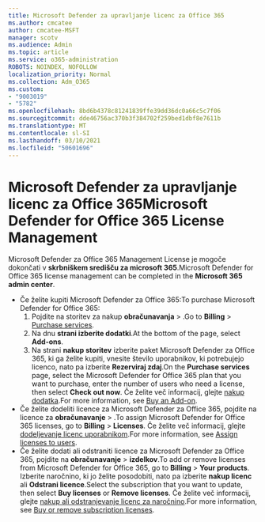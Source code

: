 ```yaml
---
title: Microsoft Defender za upravljanje licenc za Office 365
ms.author: cmcatee
author: cmcatee-MSFT
manager: scotv
ms.audience: Admin
ms.topic: article
ms.service: o365-administration
ROBOTS: NOINDEX, NOFOLLOW
localization_priority: Normal
ms.collection: Adm_O365
ms.custom:
- "9003019"
- "5782"
ms.openlocfilehash: 8bd6b4378c81241839ffe39dd36dc0a66c5c7f06
ms.sourcegitcommit: dde46756ac370b3f384702f259bed1dbf8e7611b
ms.translationtype: MT
ms.contentlocale: sl-SI
ms.lasthandoff: 03/10/2021
ms.locfileid: "50601696"
---
```

# <a name="microsoft-defender-for-office-365-license-management"></a><span data-ttu-id="94718-102">Microsoft Defender za upravljanje licenc za Office 365</span><span class="sxs-lookup"><span data-stu-id="94718-102">Microsoft Defender for Office 365 License Management</span></span>

<span data-ttu-id="94718-103">Microsoft Defender za Office 365 Management License je mogoče dokončati v  **skrbniškem središču za microsoft 365**.</span><span class="sxs-lookup"><span data-stu-id="94718-103">Microsoft Defender for Office 365 license management can be completed in the  **Microsoft 365 admin center**.</span></span>

- <span data-ttu-id="94718-104">Če želite kupiti Microsoft Defender za Office 365:</span><span class="sxs-lookup"><span data-stu-id="94718-104">To purchase Microsoft Defender for Office 365:</span></span>
    1. <span data-ttu-id="94718-105">Pojdite na storitev za nakup **obračunavanja**  >  [](https://go.microsoft.com/fwlink/p/?linkid=868433).</span><span class="sxs-lookup"><span data-stu-id="94718-105">Go to **Billing** > [Purchase services](https://go.microsoft.com/fwlink/p/?linkid=868433).</span></span>
    2. <span data-ttu-id="94718-106">Na dnu **strani izberite dodatki**.</span><span class="sxs-lookup"><span data-stu-id="94718-106">At the bottom of the page, select **Add-ons**.</span></span>
    3. <span data-ttu-id="94718-107">Na strani **nakup storitev** izberite paket Microsoft Defender za Office 365, ki ga želite kupiti, vnesite število uporabnikov, ki potrebujejo licenco, nato pa izberite **Rezerviraj zdaj**.</span><span class="sxs-lookup"><span data-stu-id="94718-107">On the **Purchase services** page, select the Microsoft Defender for Office 365 plan that you want to purchase, enter the number of users who need a license, then select **Check out now**.</span></span> <span data-ttu-id="94718-108">Če želite več informacij, glejte [nakup dodatka](https://docs.microsoft.com/microsoft-365/commerce/buy-or-edit-an-add-on).</span><span class="sxs-lookup"><span data-stu-id="94718-108">For more information, see [Buy an Add-on](https://docs.microsoft.com/microsoft-365/commerce/buy-or-edit-an-add-on).</span></span>
- <span data-ttu-id="94718-109">Če želite dodeliti licence za Microsoft Defender za Office 365, pojdite na licence za **obračunavanje**  >  .</span><span class="sxs-lookup"><span data-stu-id="94718-109">To assign Microsoft Defender for Office 365 licenses, go to **Billing** > **Licenses**.</span></span> <span data-ttu-id="94718-110">Če želite več informacij, glejte [dodeljevanje licenc uporabnikom](https://docs.microsoft.com/microsoft-365/admin/manage/assign-licenses-to-users).</span><span class="sxs-lookup"><span data-stu-id="94718-110">For more information, see [Assign licenses to users](https://docs.microsoft.com/microsoft-365/admin/manage/assign-licenses-to-users).</span></span>
- <span data-ttu-id="94718-111">Če želite dodati ali odstraniti licence za Microsoft Defender za Office 365, pojdite na **obračunavanje**  >  **izdelkov**.</span><span class="sxs-lookup"><span data-stu-id="94718-111">To add or remove licenses from Microsoft Defender for Office 365, go to **Billing** > **Your products**.</span></span> <span data-ttu-id="94718-112">Izberite naročnino, ki jo želite posodobiti, nato pa izberite **nakup licenc** ali **Odstrani licence**.</span><span class="sxs-lookup"><span data-stu-id="94718-112">Select the subscription that you want to update, then select **Buy licenses** or **Remove licenses**.</span></span> <span data-ttu-id="94718-113">Če želite več informacij, glejte [nakup ali odstranjevanje licenc za naročnino](https://docs.microsoft.com/microsoft-365/commerce/licenses/buy-licenses).</span><span class="sxs-lookup"><span data-stu-id="94718-113">For more information, see [Buy or remove subscription licenses](https://docs.microsoft.com/microsoft-365/commerce/licenses/buy-licenses).</span></span>